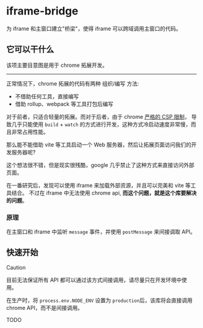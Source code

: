 # iframe-bridge

为 iframe 和主窗口建立"桥梁"，使得 iframe 可以跨域调用主窗口的代码。

## 它可以干什么

该项主要目意图是用于 chrome 拓展开发。

---

正常情况下，chrome 拓展的代码有两种 组织/编写 方法:

- 不借助任何工具，直接编写 
- 借助 rollup、webpack 等工具打包后编写

对于前者，只适合轻量的拓展。而对于后者，由于 chrome [严格的 CSP 限制](https://developer.chrome.google.cn/docs/extensions/reference/manifest/content-security-policy#extension_pages_policy)，
导致几乎只能使用 `build` + `watch` 的方式进行开发，这种方式冷启动速度非常慢，而且非常占用性能。

那么能不能借助 vite 等工具启动一个 Web 服务器，然后让拓展页面访问我们的开发服务器呢?

这个想法很不错，但是现实很残酷，google 几乎禁止了这种方式来直接访问外部页面。

在一番研究后，发现可以使用 iframe 来加载外部资源，并且可以完美和 vite 等工具结合。
不过在 iframe 中无法使用 chrome api, **而这个问题，就是这个库要解决的问题**。

### 原理

在主窗口和 iframe 中监听 `message` 事件，并使用 `postMessage` 来间接调取 API。

## 快速开始

> [!CAUTION]
> 目前无法保证所有 API 都可以通过该方式间接调用，请尽量只在开发环境中使用。
> 
> 在生产时，将 `process.env.NODE_ENV` 设置为 `production`后，该库将会直接调用 chrome API，而不是间接调用。


TODO
